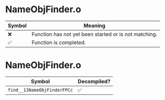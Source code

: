 # NameObjFinder.o
| Symbol | Meaning 
| ------------- | ------------- 
| :x: | Function has not yet been started or is not matching. 
| :white_check_mark: | Function is completed. 


# NameObjFinder.o
| Symbol | Decompiled? |
| ------------- | ------------- |
| `find__13NameObjFinderFPCc` | :white_check_mark: |
